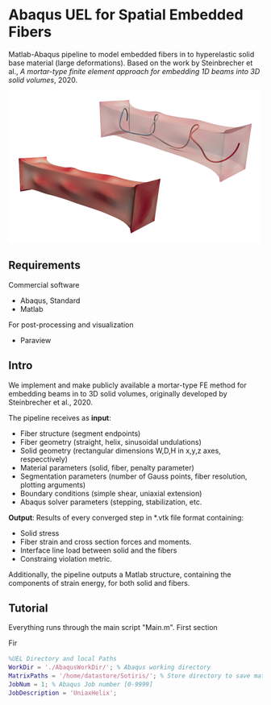 # Abaqus UEL for Spatial Embedded Fibers

Matlab-Abaqus pipeline to model embedded fibers in to hyperelastic solid base material (large deformations). Based on the work by Steinbrecher et al., _A mortar-type finite element approach for embedding 1D beams into 3D solid volumes_, 2020.

![alt text](./Images/Demo.png)

## Requirements

Commercial software
* Abaqus, Standard 
* Matlab

For post-processing and visualization
* Paraview

## Intro

We implement and make publicly available a mortar-type FE method for embedding beams in to 3D solid volumes, originally developed by Steinbrecher et al., 2020. 

The pipeline receives as **input**:
* Fiber structure (segment endpoints)
* Fiber geometry (straight, helix, sinusoidal undulations)
* Solid geometry (rectangular dimensions W,D,H in x,y,z axes, respecctively)
* Material parameters (solid, fiber, penalty parameter)
* Segmentation parameters (number of Gauss points, fiber resolution, plotting arguments)
* Boundary conditions (simple shear, uniaxial extension)
* Abaqus solver parameters (stepping, stabilization, etc.

**Output**:
Results of every converged step in *.vtk file format containing:
* Solid stress
* Fiber strain and cross section forces and moments.
* Interface line load between solid and the fibers
* Constraing violation metric.

Additionally, the pipeline outputs a Matlab structure, containing the components of strain energy, for both solid and fibers.

## Tutorial

Everything runs through the main script "Main.m". First section

Fir

```matlab
%UEL Directory and local Paths
WorkDir = './AbaqusWorkDir/'; % Abaqus working directory
MatrixPaths = '/home/datastore/Sotiris/'; % Store directory to save matrices (up to 120 characters)
JobNum = 1; % Abaqus Job number [0-9999]
JobDescription = 'UniaxHelix';

```
